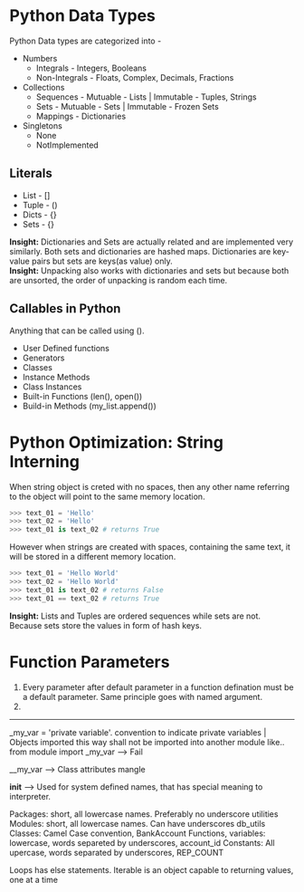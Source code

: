 # Python Data Types
Python Data types are categorized into -
* Numbers
  * Integrals - Integers, Booleans
  * Non-Integrals - Floats, Complex, Decimals, Fractions
* Collections
  * Sequences - Mutuable - Lists | Immutable - Tuples, Strings
  *  Sets - Mutuable - Sets | Immutable - Frozen Sets 
  *  Mappings - Dictionaries 
* Singletons
  * None
  * NotImplemented

## Literals
- List - []
- Tuple - ()
- Dicts - {}
- Sets - {}

<b>Insight:</b> Dictionaries and Sets are actually related and are implemented very similarly. Both sets and dictionaries are hashed maps. Dictionaries are key-value pairs but sets are keys(as value) only. <br>
<b>Insight:</b> Unpacking also works with dictionaries and sets but because both are unsorted, the order of unpacking is random each time. 


## Callables in Python 
Anything that can be called using ().
-  User Defined functions
-  Generators
-  Classes
-  Instance Methods
-  Class Instances
-  Built-in Functions (len(), open())
-  Build-in Methods (my_list.append())

# Python Optimization: String Interning 
When string object is creted with no spaces, then any other name referring to the object will point to the same memory location.
```python
>>> text_01 = 'Hello'
>>> text_02 = 'Hello'
>>> text_01 is text_02 # returns True
```
However when strings are created with spaces, containing the same text, it will be stored in a different memory location. 
```python
>>> text_01 = 'Hello World'
>>> text_02 = 'Hello World'
>>> text_01 is text_02 # returns False
>>> text_01 == text_02 # returns True
```

<b>Insight:</b> Lists and Tuples are ordered sequences while sets are not. Because sets store the values in form of hash keys. 

# Function Parameters
1. Every parameter after default parameter in a function defination must be a default parameter. Same principle goes with named argument. 
2. 

------------------------------------------------------------------------------------------------------------------------------------------------------
_my_var = 'private variable'. convention to indicate private variables | Objects imported this way shall not be imported into another module like.. from module import _my_var --> Fail

__my_var --> Class attributes mangle

__init__ --> Used for system defined names, that has special meaning to interpreter. 

Packages: short, all lowercase names. Preferably no underscore utilities
Modules: short, all lowercase names. Can have underscores db_utils
Classes: Camel Case convention, BankAccount
Functions, variables: lowercase, words separeted by underscores, account_id
Constants: All upercase, words separated by underscores, REP_COUNT

Loops has else statements.
Iterable is an object capable to returning values, one at a time
